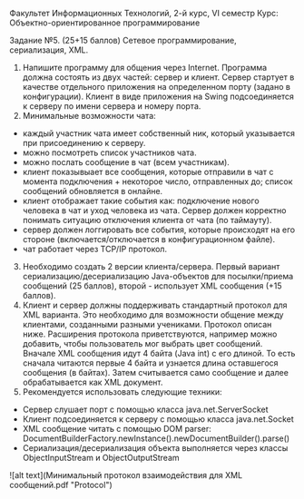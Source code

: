 Факультет Информационных Технологий,  2-й курс, VI семестр
Курс: Объектно-ориентированное программирование


Задание №5. (25+15 баллов) Сетевое программирование, сериализация, XML.


1. Напишите программу для общения через Internet. Программа должна состоять из двух частей: сервер и клиент. Сервер стартует в качестве отдельного приложения на определенном порту (задано в конфигурации). Клиент в виде приложения на Swing подсоединяется к серверу по имени сервера и номеру порта.
2. Минимальные возможности чата:
* каждый участник чата имеет собственный ник, который указывается при присоединению к серверу.
* можно посмотреть список участников чата.
* можно послать сообщение в чат (всем участникам).
* клиент показывыает все сообщения, которые отправили в чат с момента подключения +  некоторое число, отправленных до; список сообщений обновляется в онлайне.
* клиент отображает такие события как: подключение нового человека в чат и уход человека из чата. Сервер должен корректно понимать ситуацию отключения клиента от чата (по таймауту).
* сервер должен логгировать все события, которые происходят на его стороне (включается/отключается в конфигурационном файле).
* чат работает через TCP/IP протокол.
3. Необходимо создать 2 версии клиента/сервера. Первый вариант сериализацию/десериализацию Java-объектов  для посылки/приема сообщений (25 баллов), второй - использует XML сообщения (+15 баллов). 
4. Клиент и сервер должны поддерживать стандартный протокол для XML варианта. Это необходимо для возможности общение между клиентами, созданными разными учениками. Протокол описан ниже. Расширения протокола приветствуются, например можно добавить, чтобы пользователь мог выбрать цвет сообщений.
Вначале XML сообщения идут 4 байта (Java int) с его длиной. То есть сначала читаются первые 4 байта и узнается длина оставшегося сообщения (в байтах). Затем считывается само сообщение и далее обрабатывается как XML документ.
5. Рекомендуется использовать следующие техники:
* Сервер слушает порт с помощью класса java.net.ServerSocket
* Клиент подсоединяется к серверу с помощью класса java.net.Socket
* XML сообщение читать с помощью DOM parser:
DocumentBuilderFactory.newInstance().newDocumentBuilder().parse()
* Сериализация/десериализация объекта выполняется через классы ObjectInputStream и ObjectOutputStream

![alt text](Минимальный протокол взаимодействия для XML сообщений.pdf "Protocol")
